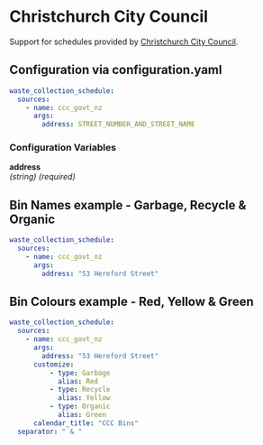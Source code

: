 # Christchurch City Council

Support for schedules provided by [Christchurch City Council](https://ccc.govt.nz/services/rubbish-and-recycling/collections).

## Configuration via configuration.yaml

```yaml
waste_collection_schedule:
  sources:
    - name: ccc_govt_nz
      args:
        address: STREET_NUMBER_AND_STREET_NAME
```

### Configuration Variables

**address**<br>
*(string) (required)*

## Bin Names example - Garbage, Recycle & Organic

```yaml
waste_collection_schedule:
  sources:
    - name: ccc_govt_nz
      args:
        address: "53 Hereford Street"
```

## Bin Colours example - Red, Yellow & Green

```yaml
waste_collection_schedule:
  sources:
    - name: ccc_govt_nz
      args:
        address: "53 Hereford Street"
      customize:
          - type: Garbage
            alias: Red
          - type: Recycle
            alias: Yellow
          - type: Organic
            alias: Green
      calendar_title: "CCC Bins"
  separator: " & "
```
